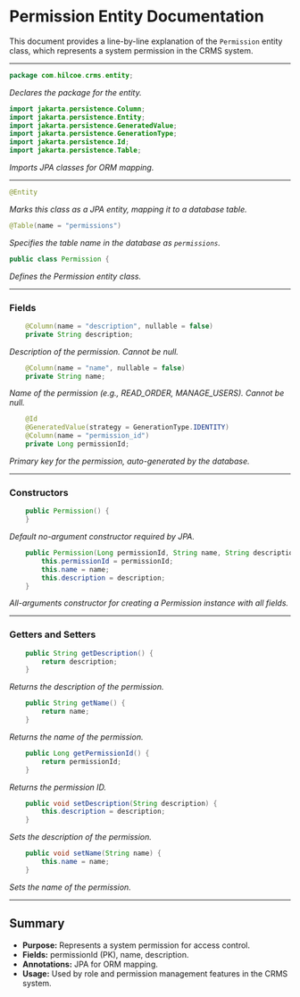 # Permission Entity Documentation

This document provides a line-by-line explanation of the `Permission` entity class, which represents a system permission in the CRMS system.

---

```java
package com.hilcoe.crms.entity;
```
*Declares the package for the entity.*

```java
import jakarta.persistence.Column;
import jakarta.persistence.Entity;
import jakarta.persistence.GeneratedValue;
import jakarta.persistence.GenerationType;
import jakarta.persistence.Id;
import jakarta.persistence.Table;
```
*Imports JPA classes for ORM mapping.*

---

```java
@Entity
```
*Marks this class as a JPA entity, mapping it to a database table.*

```java
@Table(name = "permissions")
```
*Specifies the table name in the database as `permissions`.*

```java
public class Permission {
```
*Defines the Permission entity class.*

---

### Fields

```java
    @Column(name = "description", nullable = false)
    private String description;
```
*Description of the permission. Cannot be null.*

```java
    @Column(name = "name", nullable = false)
    private String name;
```
*Name of the permission (e.g., READ_ORDER, MANAGE_USERS). Cannot be null.*

```java
    @Id
    @GeneratedValue(strategy = GenerationType.IDENTITY)
    @Column(name = "permission_id")
    private Long permissionId;
```
*Primary key for the permission, auto-generated by the database.*

---

### Constructors

```java
    public Permission() {
    }
```
*Default no-argument constructor required by JPA.*

```java
    public Permission(Long permissionId, String name, String description) {
        this.permissionId = permissionId;
        this.name = name;
        this.description = description;
    }
```
*All-arguments constructor for creating a Permission instance with all fields.*

---

### Getters and Setters

```java
    public String getDescription() {
        return description;
    }
```
*Returns the description of the permission.*

```java
    public String getName() {
        return name;
    }
```
*Returns the name of the permission.*

```java
    public Long getPermissionId() {
        return permissionId;
    }
```
*Returns the permission ID.*

```java
    public void setDescription(String description) {
        this.description = description;
    }
```
*Sets the description of the permission.*

```java
    public void setName(String name) {
        this.name = name;
    }
```
*Sets the name of the permission.*

---

## Summary
- **Purpose:** Represents a system permission for access control.
- **Fields:** permissionId (PK), name, description.
- **Annotations:** JPA for ORM mapping.
- **Usage:** Used by role and permission management features in the CRMS system.
